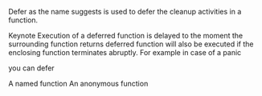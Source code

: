 Defer as the name suggests is used to defer the cleanup activities in a function.

Keynote
Execution of a deferred function is delayed to the moment the surrounding function returns
deferred function will also be executed if the enclosing function terminates abruptly. For example in case of a panic

you can defer

A named function
An anonymous function
